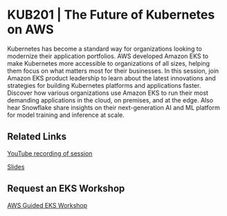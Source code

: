 # KUB201 | The Future of Kubernetes on AWS
Kubernetes has become a standard way for organizations looking to modernize their application portfolios. AWS developed Amazon EKS to make Kubernetes more accessible to organizations of all sizes, helping them focus on what matters most for their businesses. In this session, join Amazon EKS product leadership to learn about the latest innovations and strategies for building Kubernetes platforms and applications faster. Discover how various organizations use Amazon EKS to run their most demanding applications in the cloud, on premises, and at the edge. Also hear Snowflake share insights on their next-generation AI and ML platform for model training and inference at scale. 

## Related Links
[YouTube recording of session](https://www.youtube.com/watch?si=lOZck927ri5VVoVI&v=_wwu0VKy3w4&feature=youtu.be)

[Slides](https://reinvent.awsevents.com/content/dam/reinvent/2024/slides/kub/KUB201_The-future-of-Kubernetes-on-AWS.pdf)

## Request an EKS Workshop
[AWS Guided EKS Workshop](https://pages.awscloud.com/NAMER-other-PT-eks-workshop-2024-reg.html?trk=93273282-cba3-45ac-932f-841b45264eee&sc_channel=el)
